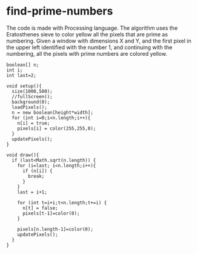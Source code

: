 # find-prime-numbers
The code is made with Processing language.
The algorithm uses the Eratosthenes sieve to color yellow all the pixels that are prime as numbering.
Given a window with dimensions X and Y, and the first pixel in the upper left identified with the number 1, and continuing with the numbering, all the pixels with prime numbers are colored yellow.

```processing
boolean[] n;
int i;
int last=2;

void setup(){
  size(1000,500);
  //fullScreen();
  background(0);
  loadPixels();
  n = new boolean[height*width];
  for (int i=0;i<n.length;i++){
    n[i] = true;
    pixels[i] = color(255,255,0);
  }
  updatePixels();
}

void draw(){
  if (last<Math.sqrt(n.length)) {
    for (i=last; i<n.length;i++){
      if (n[i]) {
        break;
      }
    }
    last = i+1; 
    
    for (int t=i+i;t<n.length;t+=i) {
      n[t] = false;
      pixels[t-1]=color(0);
    }
    
    pixels[n.length-1]=color(0);
    updatePixels();
  }
}
```
